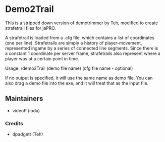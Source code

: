 # Demo2Trail #

This is a stripped down version of demotrimmer by Teh, modified to create strafetrail files for jaPRO.

A strafetrail is loaded from a .cfg file, which contains a list of coordinates (one per line).  Strafetrails are simply a history of player-movement, represented ingame by a series of connected line segments.  Since there is a constant 1 coordinate per server frame, strafetrails also represent where a player was at a certain point in time.

Usage: /demo2Trail (demo file name) (cfg file name - optional)
  
If no output is specified, it will use the same name as demo file.  You can also drag a demo file into the exe, and it will treat that as the input file.

## Maintainers ##
* videoP (loda)

### Credits ###
* dpadgett (Teh)
